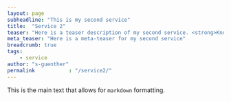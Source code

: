 ```yaml
---
layout: page
subheadline: "This is my second service"
title:  "Service 2"
teaser: "Here is a teaser description of my second service. <strong>Know that</strong> content will be added over time."
meta_teaser: "Here is a meta-teaser for my second service"
breadcrumb: true
tags:
    - service
author: "s-guenther"
permalink           : "/service2/"
---
```


This is the main text that allows for `markdown` formatting.

<!--
## Other Post Formats
{: .t60 }
{% include list-posts tag='post format' %}
-->
